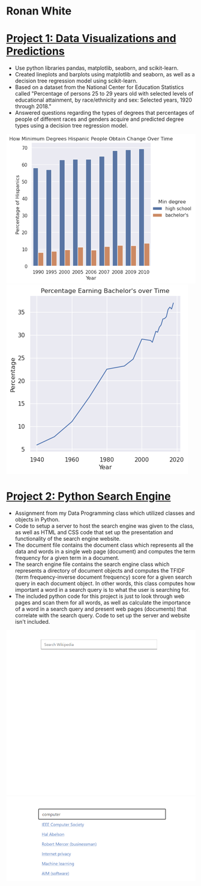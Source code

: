 # Ronan White

# [Project 1: Data Visualizations and Predictions](https://github.com/rpwhite02/Portfolio/tree/main/Project1)
* Use python libraries pandas, matplotlib, seaborn, and scikit-learn.
* Created lineplots and barplots using matplotlib and seaborn, as well as a decision tree regression model using scikit-learn.
* Based on a dataset from the National Center for Education Statistics called "Percentage of persons 25 to 29 years old with
selected levels of educational attainment, by race/ethnicity and sex: Selected years, 1920 through 2018."
* Answered questions regarding the types of degrees that percentages of people of different races and genders acquire and predicted
degree types using a decision tree regression model.

![](https://github.com/rpwhite02/Portfolio/blob/main/images/hispanicplot.png)
![](https://github.com/rpwhite02/Portfolio/blob/main/images/lineplot.png)

# [Project 2: Python Search Engine](https://github.com/rpwhite02/Portfolio/tree/main/Project2)
* Assignment from my Data Programming class which utilized classes and objects in Python.
* Code to setup a server to host the search engine was given to the class, as well as HTML and CSS
code that set up the presentation and functionality of the search engine website.
* The document file contains the document class which represents all the data and words in a
single web page (document) and computes the term frequency for a given term in a document.
* The search engine file contains the search engine class which represents a directory of document
objects and computes the TFIDF (term frequency-inverse document frequency) score for a given
search query in each document object. In other words, this class computes how important a word
in a search query is to what the user is searching for.
* The included python code for this project is just to look through web pages and scan them for all words, as
well as calculate the importance of a word in a search query and present web pages (documents) that
correlate with the search query. Code to set up the server and website isn't included.

![](https://github.com/rpwhite02/Portfolio/blob/main/images/Screenshot%20(32).png)
![](https://github.com/rpwhite02/Portfolio/blob/main/images/Screenshot%20(33).png)
